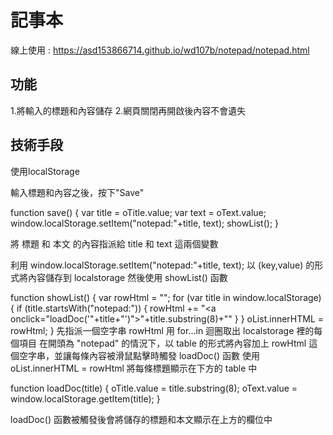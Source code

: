 # 記事本

線上使用 : https://asd153866714.github.io/wd107b/notepad/notepad.html

## 功能

1.將輸入的標題和內容儲存
2.網頁關閉再開啟後內容不會遺失

## 技術手段

使用localStorage

輸入標題和內容之後，按下"Save"

function save() {
  var title = oTitle.value;
  var text  = oText.value;
  window.localStorage.setItem("notepad:"+title, text);
  showList();
}

將 標題 和 本文 的內容指派給 title 和 text 這兩個變數

利用 window.localStorage.setItem("notepad:"+title, text);  以 (key,value) 的形式將內容儲存到 localstorage
然後使用 showList() 函數


function showList() {
  var rowHtml = "";
  for (var title in window.localStorage) {
    if (title.startsWith("notepad:")) {
      rowHtml += "<tr><td><a onclick=\"loadDoc('"+title+"')\">"+title.substring(8)+"</a></td></tr>"
    }
  }
  oList.innerHTML = rowHtml;
}
先指派一個空字串 rowHtml 
用 for...in 迴圈取出 localstorage 裡的每個項目
在開頭為 "notepad" 的情況下，以 table 的形式將內容加上 rowHtml 這個空字串，並讓每條內容被滑鼠點擊時觸發 loadDoc() 函數
使用 oList.innerHTML = rowHtml 將每條標題顯示在下方的 table 中


function loadDoc(title) {
  oTitle.value = title.substring(8);
  oText.value  = window.localStorage.getItem(title);
}

loadDoc() 函數被觸發後會將儲存的標題和本文顯示在上方的欄位中
